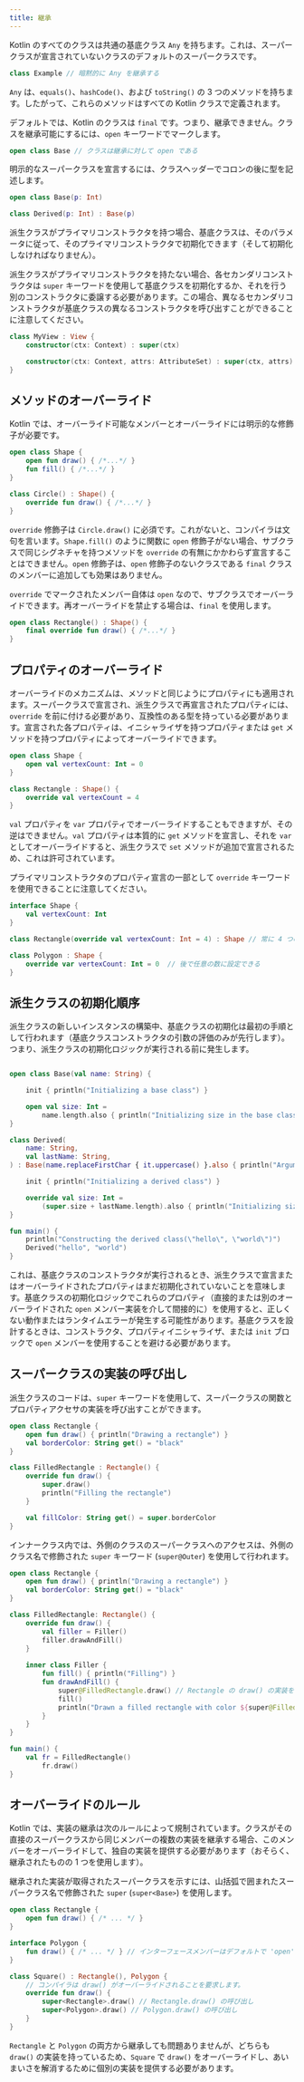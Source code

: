 ```yaml
---
title: 継承
---
```

Kotlin のすべてのクラスは共通の基底クラス `Any` を持ちます。これは、スーパークラスが宣言されていないクラスのデフォルトのスーパークラスです。

```kotlin
class Example // 暗黙的に Any を継承する
```

`Any` は、`equals()`、`hashCode()`、および `toString()` の 3 つのメソッドを持ちます。したがって、これらのメソッドはすべての Kotlin クラスで定義されます。

デフォルトでは、Kotlin のクラスは `final` です。つまり、継承できません。クラスを継承可能にするには、`open` キーワードでマークします。

```kotlin
open class Base // クラスは継承に対して open である

```

明示的なスーパークラスを宣言するには、クラスヘッダーでコロンの後に型を記述します。

```kotlin
open class Base(p: Int)

class Derived(p: Int) : Base(p)
```

派生クラスがプライマリコンストラクタを持つ場合、基底クラスは、そのパラメータに従って、そのプライマリコンストラクタで初期化できます（そして初期化しなければなりません）。

派生クラスがプライマリコンストラクタを持たない場合、各セカンダリコンストラクタは `super` キーワードを使用して基底クラスを初期化するか、それを行う別のコンストラクタに委譲する必要があります。この場合、異なるセカンダリコンストラクタが基底クラスの異なるコンストラクタを呼び出すことができることに注意してください。

```kotlin
class MyView : View {
    constructor(ctx: Context) : super(ctx)

    constructor(ctx: Context, attrs: AttributeSet) : super(ctx, attrs)
}
```

## メソッドのオーバーライド

Kotlin では、オーバーライド可能なメンバーとオーバーライドには明示的な修飾子が必要です。

```kotlin
open class Shape {
    open fun draw() { /*...*/ }
    fun fill() { /*...*/ }
}

class Circle() : Shape() {
    override fun draw() { /*...*/ }
}
```

`override` 修飾子は `Circle.draw()` に必須です。これがないと、コンパイラは文句を言います。`Shape.fill()` のように関数に `open` 修飾子がない場合、サブクラスで同じシグネチャを持つメソッドを `override` の有無にかかわらず宣言することはできません。`open` 修飾子は、`open` 修飾子のないクラスである `final` クラスのメンバーに追加しても効果はありません。

`override` でマークされたメンバー自体は `open` なので、サブクラスでオーバーライドできます。再オーバーライドを禁止する場合は、`final` を使用します。

```kotlin
open class Rectangle() : Shape() {
    final override fun draw() { /*...*/ }
}
```

## プロパティのオーバーライド

オーバーライドのメカニズムは、メソッドと同じようにプロパティにも適用されます。スーパークラスで宣言され、派生クラスで再宣言されたプロパティには、`override` を前に付ける必要があり、互換性のある型を持っている必要があります。宣言された各プロパティは、イニシャライザを持つプロパティまたは `get` メソッドを持つプロパティによってオーバーライドできます。

```kotlin
open class Shape {
    open val vertexCount: Int = 0
}

class Rectangle : Shape() {
    override val vertexCount = 4
}
```

`val` プロパティを `var` プロパティでオーバーライドすることもできますが、その逆はできません。`val` プロパティは本質的に `get` メソッドを宣言し、それを `var` としてオーバーライドすると、派生クラスで `set` メソッドが追加で宣言されるため、これは許可されています。

プライマリコンストラクタのプロパティ宣言の一部として `override` キーワードを使用できることに注意してください。

```kotlin
interface Shape {
    val vertexCount: Int
}

class Rectangle(override val vertexCount: Int = 4) : Shape // 常に 4 つの頂点を持つ

class Polygon : Shape {
    override var vertexCount: Int = 0  // 後で任意の数に設定できる
}
```

## 派生クラスの初期化順序

派生クラスの新しいインスタンスの構築中、基底クラスの初期化は最初の手順として行われます（基底クラスコンストラクタの引数の評価のみが先行します）。つまり、派生クラスの初期化ロジックが実行される前に発生します。

```kotlin

open class Base(val name: String) {

    init { println("Initializing a base class") }

    open val size: Int = 
        name.length.also { println("Initializing size in the base class: $it") }
}

class Derived(
    name: String,
    val lastName: String,
) : Base(name.replaceFirstChar { it.uppercase() }.also { println("Argument for the base class: $it") }) {

    init { println("Initializing a derived class") }

    override val size: Int =
        (super.size + lastName.length).also { println("Initializing size in the derived class: $it") }
}

fun main() {
    println("Constructing the derived class(\"hello\", \"world\")")
    Derived("hello", "world")
}
```

これは、基底クラスのコンストラクタが実行されるとき、派生クラスで宣言またはオーバーライドされたプロパティはまだ初期化されていないことを意味します。基底クラスの初期化ロジックでこれらのプロパティ（直接的または別のオーバーライドされた `open` メンバー実装を介して間接的に）を使用すると、正しくない動作またはランタイムエラーが発生する可能性があります。基底クラスを設計するときは、コンストラクタ、プロパティイニシャライザ、または `init` ブロックで `open` メンバーを使用することを避ける必要があります。

## スーパークラスの実装の呼び出し

派生クラスのコードは、`super` キーワードを使用して、スーパークラスの関数とプロパティアクセサの実装を呼び出すことができます。

```kotlin
open class Rectangle {
    open fun draw() { println("Drawing a rectangle") }
    val borderColor: String get() = "black"
}

class FilledRectangle : Rectangle() {
    override fun draw() {
        super.draw()
        println("Filling the rectangle")
    }

    val fillColor: String get() = super.borderColor
}
```

インナークラス内では、外側のクラスのスーパークラスへのアクセスは、外側のクラス名で修飾された `super` キーワード (`super@Outer`) を使用して行われます。

```kotlin
open class Rectangle {
    open fun draw() { println("Drawing a rectangle") }
    val borderColor: String get() = "black"
}

class FilledRectangle: Rectangle() {
    override fun draw() {
        val filler = Filler()
        filler.drawAndFill()
    }
    
    inner class Filler {
        fun fill() { println("Filling") }
        fun drawAndFill() {
            super@FilledRectangle.draw() // Rectangle の draw() の実装を呼び出す
            fill()
            println("Drawn a filled rectangle with color ${super@FilledRectangle.borderColor}") // Rectangle の borderColor の get() の実装を使用する
        }
    }
}

fun main() {
    val fr = FilledRectangle()
        fr.draw()
}
```

## オーバーライドのルール

Kotlin では、実装の継承は次のルールによって規制されています。クラスがその直接のスーパークラスから同じメンバーの複数の実装を継承する場合、このメンバーをオーバーライドして、独自の実装を提供する必要があります（おそらく、継承されたものの 1 つを使用します）。

継承された実装が取得されたスーパークラスを示すには、山括弧で囲まれたスーパークラス名で修飾された `super` (`super<Base>`) を使用します。

```kotlin
open class Rectangle {
    open fun draw() { /* ... */ }
}

interface Polygon {
    fun draw() { /* ... */ } // インターフェースメンバーはデフォルトで 'open' です
}

class Square() : Rectangle(), Polygon {
    // コンパイラは draw() がオーバーライドされることを要求します。
    override fun draw() {
        super<Rectangle>.draw() // Rectangle.draw() の呼び出し
        super<Polygon>.draw() // Polygon.draw() の呼び出し
    }
}
```

`Rectangle` と `Polygon` の両方から継承しても問題ありませんが、どちらも `draw()` の実装を持っているため、`Square` で `draw()` をオーバーライドし、あいまいさを解消するために個別の実装を提供する必要があります。